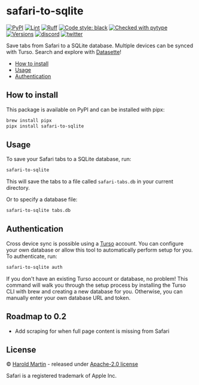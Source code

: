 # safari-to-sqlite

[![PyPI](https://img.shields.io/pypi/v/safari-to-sqlite.svg)](https://pypi.org/project/safari-to-sqlite/)
[![Lint](https://github.com/hbmartin/safari-to-sqlite/actions/workflows/lint.yml/badge.svg)](https://github.com/hbmartin/safari-to-sqlite/actions/workflows/lint.yml)
[![Ruff](https://img.shields.io/endpoint?url=https://raw.githubusercontent.com/astral-sh/ruff/main/assets/badge/v2.json)](https://github.com/astral-sh/ruff)
[![Code style: black](https://img.shields.io/badge/🐧️-black-000000.svg)](https://github.com/psf/black)
[![Checked with pytype](https://img.shields.io/badge/🦆-pytype-437f30.svg)](https://google.github.io/pytype/)
[![Versions](https://img.shields.io/pypi/pyversions/safari-to-sqlite.svg)](https://pypi.python.org/pypi/safari-to-sqlite)
[![discord](https://img.shields.io/discord/823971286308356157?logo=discord&label=&color=323338)](https://discord.gg/EE7Hx4Kbny)
[![twitter](https://img.shields.io/badge/@hmartin-00aced.svg?logo=twitter&logoColor=black)](https://twitter.com/hmartin)

Save tabs from Safari to a SQLite database. Multiple devices can be synced with Turso. Search and explore with [Datasette](https://datasette.io/)!

- [How to install](#how-to-install)
- [Usage](#usage)
- [Authentication](#authentication)

## How to install

This package is available on PyPI and can be installed with pipx:

```bash
brew install pipx
pipx install safari-to-sqlite
```

## Usage

To save your Safari tabs to a SQLite database, run:

```bash
safari-to-sqlite
```

This will save the tabs to a file called `safari-tabs.db` in your current directory.

Or to specify a database file:

```bash
safari-to-sqlite tabs.db
```

## Authentication
Cross device sync is possible using a [Turso](https://turso.tech) account. 
You can configure your own database or allow this tool to automatically perform setup for you.
To authenticate, run:

```bash
safari-to-sqlite auth
```

If you don't have an existing Turso account or database, no problem!
This command will walk you through the setup process by installing the Turso CLI with brew and creating a new database for you.
Otherwise, you can manually enter your own database URL and token.

## Roadmap to 0.2
- Add scraping for when full page content is missing from Safari

## License

© [Harold Martin](https://www.linkedin.com/in/harold-martin-98526971/) - released under [Apache-2.0 license](LICENSE.txt)

Safari is a registered trademark of Apple Inc.
